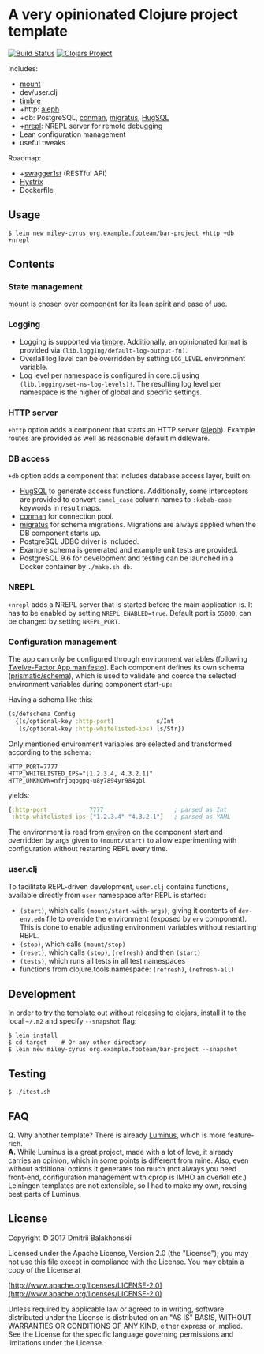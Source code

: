 # A very opinionated Clojure project template

[![Build Status](https://travis-ci.org/dryewo/miley-cyrus.svg?branch=master)](https://travis-ci.org/dryewo/miley-cyrus)
[![Clojars Project](https://img.shields.io/clojars/v/miley-cyrus/lein-template.svg)](https://clojars.org/miley-cyrus/lein-template)

Includes:

* [mount](https://github.com/tolitius/mount)
* dev/user.clj
* [timbre](https://github.com/ptaoussanis/timbre)
* +http: [aleph](https://github.com/ztellman/aleph)
* +db: PostgreSQL, [conman](https://github.com/luminus-framework/conman), [migratus](https://github.com/yogthos/migratus), [HugSQL](https://www.hugsql.org/)
* +[nrepl](https://github.com/clojure/tools.nrepl): NREPL server for remote debugging
* Lean configuration management
* useful tweaks

Roadmap:

* +[swagger1st](https://github.com/zalando-stups/swagger1st) (RESTful API)
* [Hystrix](https://github.com/Netflix/Hystrix/tree/master/hystrix-contrib/hystrix-clj)
* Dockerfile

## Usage

```
$ lein new miley-cyrus org.example.footeam/bar-project +http +db +nrepl
```

## Contents

### State management

[mount](https://github.com/tolitius/mount) is chosen over [component](https://github.com/stuartsierra/component)
for its lean spirit and ease of use.

### Logging

* Logging is supported via [timbre](https://github.com/ptaoussanis/timbre). Additionally, an opinionated format is provided
via `(lib.logging/default-log-output-fn)`.
* Overlall log level can be overridden by setting `LOG_LEVEL` environment variable.
* Log level per namespace is configured in core.clj using `(lib.logging/set-ns-log-levels)!`. The resulting log level 
per namespace is the higher of global and specific settings.

### HTTP server

`+http` option adds a component that starts an HTTP server ([aleph](https://github.com/ztellman/aleph)).
Example routes are provided as well as reasonable default middleware.

### DB access

`+db` option adds a component that includes database access layer, built on:

* [HugSQL](https://www.hugsql.org/) to generate access functions. Additionally, some interceptors are provided
  to convert `camel_case` column names to `:kebab-case` keywords in result maps.
* [conman](https://github.com/luminus-framework/conman) for connection pool.
* [migratus](https://github.com/yogthos/migratus) for schema migrations.
  Migrations are always applied when the DB component starts up.
* PostgreSQL JDBC driver is included.
* Example schema is generated and example unit tests are provided.
* PostgreSQL 9.6 for development and testing can be launched in a Docker container by `./make.sh db`.

### NREPL

`+nrepl` adds a NREPL server that is started before the main application is. It has to be enabled
by setting `NREPL_ENABLED=true`. Default port is `55000`, can be changed by setting `NREPL_PORT`. 

### Configuration management

The app can only be configured through environment variables
(following [Twelve-Factor App manifesto](https://12factor.net/config)).
Each component defines its own schema ([prismatic/schema](https://github.com/plumatic/schema)), which is used to 
validate and coerce the selected environment variables during component start-up:

Having a schema like this:
```clj
(s/defschema Config
  {(s/optional-key :http-port)            s/Int
   (s/optional-key :http-whitelisted-ips) [s/Str})
```

Only mentioned environment variables are selected and transformed according to the schema:

```
HTTP_PORT=7777
HTTP_WHITELISTED_IPS="[1.2.3.4, 4.3.2.1]"
HTTP_UNKNOWN=nfrjbqogpq-u8y7894yr984gbl
```

yields:

```clj
{:http-port            7777                    ; parsed as Int
 :http-whitelisted-ips ["1.2.3.4" "4.3.2.1"]   ; parsed as YAML
```

The environment is read from [environ](https://github.com/weavejester/environ) on the component start and overridden by args given to `(mount/start)`
to allow experimenting with configuration without restarting REPL every time.

### user.clj

To facilitate REPL-driven development, `user.clj` contains functions, available directly from `user` namespace after REPL is started:

* `(start)`, which calls `(mount/start-with-args)`, giving it contents of `dev-env.edn` file to override the environment (exposed by `env` component).
  This is done to enable adjusting environment variables without restarting REPL.
* `(stop)`, which calls `(mount/stop)`
* `(reset)`, which calls `(stop)`, `(refresh)` and then `(start)`
* `(tests)`, which runs all tests in all test namespaces
* functions from clojure.tools.namespace: `(refresh)`, `(refresh-all)`

## Development

In order to try the template out without releasing to clojars, install it to the local `~/.m2` and specify `--snapshot` flag:

```
$ lein install
$ cd target    # Or any other directory
$ lein new miley-cyrus org.example.footeam/bar-project --snapshot
```

## Testing

```
$ ./itest.sh
```

## FAQ

**Q.** Why another template? There is already [Luminus](https://github.com/luminus-framework/luminus-template), which is more feature-rich.  
**A.** While Luminus is a great project, made with a lot of love, it already carries an opinion, which in some points is 
 different from mine. Also, even without additional options it generates too much (not always you need front-end, configuration management with cprop is IMHO an overkill etc.)
 Leiningen templates are not extensible, so I had to make my own, reusing best parts of Luminus.

## License

Copyright © 2017 Dmitrii Balakhonskii

Licensed under the Apache License, Version 2.0 (the "License");
you may not use this file except in compliance with the License.
You may obtain a copy of the License at

   [http://www.apache.org/licenses/LICENSE-2.0](http://www.apache.org/licenses/LICENSE-2.0)

Unless required by applicable law or agreed to in writing, software
distributed under the License is distributed on an "AS IS" BASIS,
WITHOUT WARRANTIES OR CONDITIONS OF ANY KIND, either express or implied.
See the License for the specific language governing permissions and
limitations under the License.
